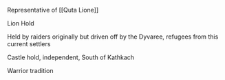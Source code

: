Representative of [[Quta Lione]]

Lion Hold

Held by raiders originally but driven off by the Dyvaree, refugees from this current settlers

Castle hold, independent, South of Kathkach

Warrior tradition




